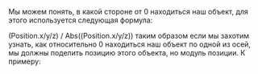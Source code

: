 Мы можем понять, в какой стороне от 0 находиться наш объект, для этого используется следующая формула:

(Position.x/y/z) / Abs((Position.x/y/z))
таким образом если мы захотим узнать, как относительно 0 находиться наш объект по одной из осей, мы должны поделить позицию этого объекта, но модуль позиции. К примеру: